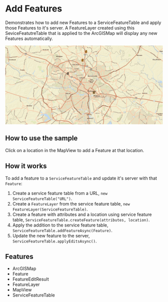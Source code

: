 <h1>Add Features</h1>

<p>Demonstrates how to add new Features to a ServiceFeatureTable and apply those Features to it's server. A FeatureLayer created using this SeviceFeatutreTable that is applied to the ArcGISMap will display any new Features automatically.</p>

<p><img src="AddFeatures.gif"/></p>

<h2>How to use the sample</h2>

<p>Click on a location in the MapView to add a Feature at that location.</p>

<h2>How it works</h2>

<p>To add a feature to a <code>ServiceFeatureTable</code> and update it's server with that <code>Feature</code>:</p>

<ol>
<li>Create a service feature table from a URL, <code>new ServiceFeatureTable("URL")</code>.</li>
<li>Create a <code>FeatureLayer</code> from the service feature table, <code>new FeatureLayer(ServiceFeatureTable)</code>.</li>
<li>Create a feature with attributes and a location using service feature table, <code>ServiceFeatureTable.createFeature(attributes, location)</code>.</li>
<li>Apply the addition to the service feature table, <code>ServiceFeatureTable.addFeatureAsync(Feature)</code>.</li>
<li>Update the new feature to the server, <code>ServiceFeatureTable.applyEditsAsync()</code>.</li>
</ol>

<h2>Features</h2>

<ul>
<li>ArcGISMap</li>
<li>Feature</li>
<li>FeatureEditResult</li>
<li>FeatureLayer</li>
<li>MapView</li>
<li>ServiceFeatureTable</li>
</ul>